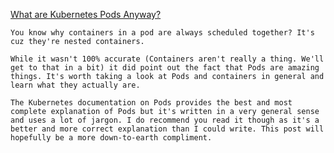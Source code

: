 [What are Kubernetes Pods Anyway?](https://www.ianlewis.org/en/what-are-kubernetes-pods-anyway)

`You know why containers in a pod are always scheduled together? It's cuz they're nested containers.`

```
While it wasn't 100% accurate (Containers aren't really a thing. We'll get to that in a bit) it did point out the fact that Pods are amazing things. It's worth taking a look at Pods and containers in general and learn what they actually are.

The Kubernetes documentation on Pods provides the best and most complete explanation of Pods but it's written in a very general sense and uses a lot of jargon. I do recommend you read it though as it's a better and more correct explanation than I could write. This post will hopefully be a more down-to-earth compliment.
```
